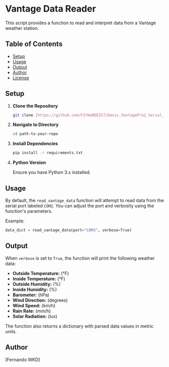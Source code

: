 # Vantage Data Reader

This script provides a function to read and interpret data from a Vantage weather station.

## Table of Contents

- [Setup](#setup)
- [Usage](#usage)
- [Output](#output)
- [Author](#author)
- [License](#license)

## Setup

1. **Clone the Repository**

   ```bash
   git clone [https://github.com/F3rNaNDEZ57/Davis_VantagePro2_Serial_communication]
   
   ```

2. **Navigate to Directory**

   ```bash
   cd path-to-your-repo
   ```

3. **Install Dependencies**

   ```bash
   pip install -r requirements.txt
   ```

4. **Python Version**
   
   Ensure you have Python 3.x installed.

## Usage

By default, the `read_vantage_data` function will attempt to read data from the serial port labeled `COM2`. You can adjust the port and verbosity using the function's parameters.

Example:
```python
data_dict = read_vantage_data(port="COM3", verbose=True)
```

## Output

When `verbose` is set to `True`, the function will print the following weather data:

- **Outside Temperature:** (°F)
- **Inside Temperature:** (°F)
- **Outside Humidity:** (%)
- **Inside Humidity:** (%)
- **Barometer:** (hPa)
- **Wind Direction:** (degrees)
- **Wind Speed:** (km/h)
- **Rain Rate:** (mm/h)
- **Solar Radiation:** (lux)

The function also returns a dictionary with parsed data values in metric units.

## Author

[Fernando WKD]

